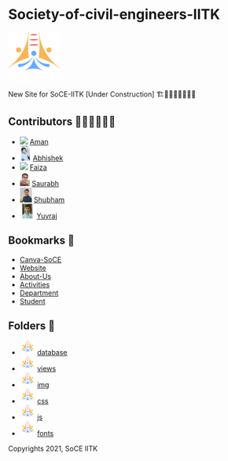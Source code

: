 # Society-of-civil-engineers-IITK 
<code><img height="100" src = "public/img/SoCE-logo.svg"></code>

New Site for SoCE-IITK [Under Construction] 🏗👷🏻‍♂️👷🏻‍♀️🚧


## Contributors 👷🏻‍♂️👷🏻‍♀️
-   <code><img height="30" src = "https://avatars.githubusercontent.com/u/85317992?s=400&u=06648b4d578f580cf25a14cd5006292fd625f8ce&v=4"></code> [Aman](https://github.com/amanks-20)
-   <code><img height="30" src = "https://github.com/SOCE-IITK/soce/blob/master/sections/team/img/abhishek20.jpg"></code> [Abhishek](https://github.com/kabhishek20)
-   <code><img height="30" src = "https://avatars.githubusercontent.com/u/84412731?v=4"></code> [Faiza](https://github.com/faizak31)
-   <code><img height="30" src = "https://github.com/SOCE-IITK/soce/blob/master/sections/team/img/saurabh20.jpg"></code> [Saurabh](https://github.com/sahay-saurabh)
-   <code><img height="30" src = "https://github.com/SOCE-IITK/soce/blob/master/sections/team/img/shubham20.jpg"></code> [Shubham](https://github.com/Shubham-707)
-   <code><img height="30" src = "https://github.com/SOCE-IITK/soce/blob/master/sections/team/img/yuvraj20.jpg"></code> [Yuvraj](https://github.com/Yuvraj1171)



## Bookmarks 📝

- [Canva-SoCE](https://www.canva.com/design/DAEsiQTOrrM/Tq0m9SvyOg_elmVW0HdLgA/view?website#2:title-page)
- [Website](https://www.canva.com/design/DAEsiQTOrrM/Tq0m9SvyOg_elmVW0HdLgA/view?website#2:contact-page)
- [About-Us](https://www.canva.com/design/DAEuaxDQGYc/XGKazHkNxQipher1FWnJDQ/view?website#2)
- [Activities](https://www.canva.com/design/DAEsivoIJ5Y/MLQnIQQE1s7_kb_s_vXRPg/view?website#2:activities)
- [Department](https://www.canva.com/design/DAEuYPG-TmA/X53Ir4oGb76Tg8_xrosrhg/view?website#2)
- [Student](https://www.canva.com/design/DAEuYHUTsPM/kaX1nOe1rP7Kr3-03QEFqg/view?website#2)

## Folders 📄
-    <code><img height="30" src = "public/img/SoCE-logo.svg"></code> [database](database/)
-   <code><img height="30" src = "public/img/SoCE-logo.svg"></code> [views](views/)
-   <code><img height="30" src = "public/img/SoCE-logo.svg"></code> [img](public/img/)
-   <code><img height="30" src = "public/img/SoCE-logo.svg"></code> [css](public/css/)
-   <code><img height="30" src = "public/img/SoCE-logo.svg"></code> [js](public/js/)
-   <code><img height="30" src = "public/img/SoCE-logo.svg"></code> [fonts](public/fonts/)



Copyrights 2021, SoCE IITK

